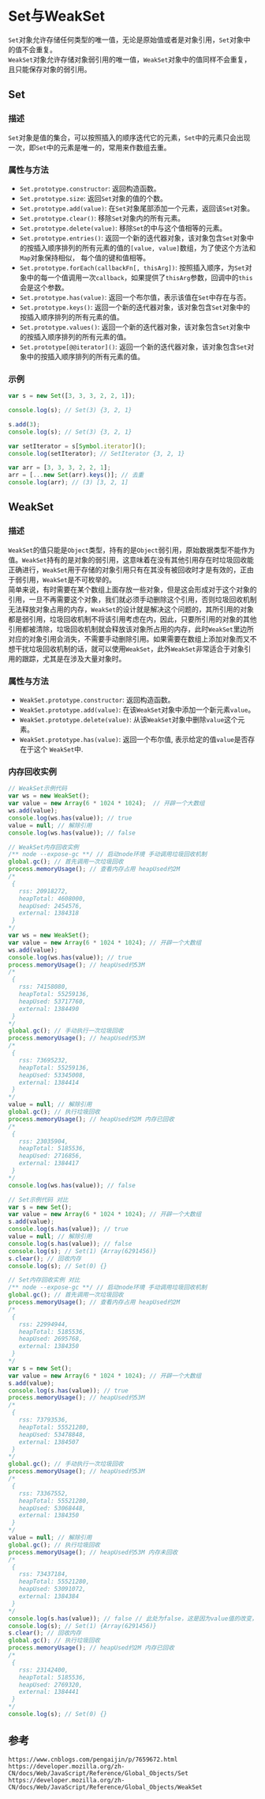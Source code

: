 # Set与WeakSet
`Set`对象允许存储任何类型的唯一值，无论是原始值或者是对象引用，`Set`对象中的值不会重复。  
`WeakSet`对象允许存储对象弱引用的唯一值，`WeakSet`对象中的值同样不会重复，且只能保存对象的弱引用。

## Set
### 描述
`Set`对象是值的集合，可以按照插入的顺序迭代它的元素，`Set`中的元素只会出现一次，即`Set`中的元素是唯一的，常用来作数组去重。

### 属性与方法
* `Set.prototype.constructor`: 返回构造函数。
* `Set.prototype.size`: 返回`Set`对象的值的个数。
* `Set.prototype.add(value)`: 在`Set`对象尾部添加一个元素，返回该`Set`对象。
* `Set.prototype.clear()`: 移除`Set`对象内的所有元素。
* `Set.prototype.delete(value)`: 移除`Set`的中与这个值相等的元素。
* `Set.prototype.entries()`: 返回一个新的迭代器对象，该对象包含`Set`对象中的按插入顺序排列的所有元素的值的`[value, value]`数组，为了使这个方法和`Map`对象保持相似， 每个值的键和值相等。
* `Set.prototype.forEach(callbackFn[, thisArg])`: 按照插入顺序，为`Set`对象中的每一个值调用一次`callback`，如果提供了`thisArg`参数，回调中的`this`会是这个参数。
* `Set.prototype.has(value)`: 返回一个布尔值，表示该值在`Set`中存在与否。
* `Set.prototype.keys()`: 返回一个新的迭代器对象，该对象包含`Set`对象中的按插入顺序排列的所有元素的值。
* `Set.prototype.values()`: 返回一个新的迭代器对象，该对象包含`Set`对象中的按插入顺序排列的所有元素的值。
* `Set.prototype[@@iterator]()`: 返回一个新的迭代器对象，该对象包含`Set`对象中的按插入顺序排列的所有元素的值。

### 示例

```javascript
var s = new Set([3, 3, 3, 2, 2, 1]);

console.log(s); // Set(3) {3, 2, 1}

s.add(3);
console.log(s); // Set(3) {3, 2, 1}

var setIterator = s[Symbol.iterator]();
console.log(setIterator); // SetIterator {3, 2, 1}

var arr = [3, 3, 3, 2, 2, 1];
arr = [...new Set(arr).keys()]; // 去重
console.log(arr); // (3) [3, 2, 1]
```
## WeakSet

### 描述
`WeakSet`的值只能是`Object`类型，持有的是`Object`弱引用，原始数据类型不能作为值。`WeakSet`持有的是对象的弱引用，这意味着在没有其他引用存在时垃圾回收能正确进行，`WeakSet`用于存储的对象引用只有在其没有被回收时才是有效的，正由于弱引用，`WeakSet`是不可枚举的。  
简单来说，有时需要在某个数组上面存放一些对象，但是这会形成对于这个对象的引用，一旦不再需要这个对象，我们就必须手动删除这个引用，否则垃圾回收机制无法释放对象占用的内存，`WeakSet`的设计就是解决这个问题的，其所引用的对象都是弱引用，垃圾回收机制不将该引用考虑在内，因此，只要所引用的对象的其他引用都被清除，垃圾回收机制就会释放该对象所占用的内存，此时`WeakSet`里边所对应的对象引用会消失，不需要手动删除引用。如果需要在数组上添加对象而又不想干扰垃圾回收机制的话，就可以使用`WeakSet`，此外`WeakSet`非常适合于对象引用的跟踪，尤其是在涉及大量对象时。

### 属性与方法
* `WeakSet.prototype.constructor`: 返回构造函数。
* `WeakSet.prototype.add(value)`:  在该`WeakSet`对象中添加一个新元素`value`。
* `WeakSet.prototype.delete(value)`: 从该`WeakSet`对象中删除`value`这个元素。
* `WeakSet.prototype.has(value)`: 返回一个布尔值, 表示给定的值`value`是否存在于这个 `WeakSet`中.

### 内存回收实例
```javascript
// WeakSet示例代码
var ws = new WeakSet();
var value = new Array(6 * 1024 * 1024);  // 开辟一个大数组 
ws.add(value);
console.log(ws.has(value)); // true
value = null; // 解除引用
console.log(ws.has(value)); // false
```
```javascript
// WeakSet内存回收实例
/** node --expose-gc **/ // 启动node环境 手动调用垃圾回收机制
global.gc(); // 首先调用一次垃圾回收
process.memoryUsage(); // 查看内存占用 heapUsed约2M
/*
 {
   rss: 20918272,
   heapTotal: 4608000,
   heapUsed: 2454576,
   external: 1384318
 }
*/
var ws = new WeakSet();
var value = new Array(6 * 1024 * 1024); // 开辟一个大数组 
ws.add(value);
console.log(ws.has(value)); // true
process.memoryUsage(); // heapUsed约53M
/*
 {
   rss: 74158080,
   heapTotal: 55259136,
   heapUsed: 53717760,
   external: 1384490
 }
*/
global.gc(); // 手动执行一次垃圾回收
process.memoryUsage(); // heapUsed约53M
/*
 {
   rss: 73695232,
   heapTotal: 55259136,
   heapUsed: 53345008,
   external: 1384414
 }
*/
value = null; // 解除引用
global.gc(); // 执行垃圾回收
process.memoryUsage(); // heapUsed约2M 内存已回收
/*
 {
   rss: 23035904,
   heapTotal: 5185536,
   heapUsed: 2716856,
   external: 1384417
 }
*/
console.log(ws.has(value)); // false
```
```javascript
// Set示例代码 对比
var s = new Set();
var value = new Array(6 * 1024 * 1024); // 开辟一个大数组 
s.add(value);
console.log(s.has(value)); // true
value = null; // 解除引用
console.log(s.has(value)); // false
console.log(s); // Set(1) {Array(6291456)}
s.clear(); // 回收内存
console.log(s); // Set(0) {}
```
```javascript
// Set内存回收实例 对比
/** node --expose-gc **/ // 启动node环境 手动调用垃圾回收机制
global.gc(); // 首先调用一次垃圾回收
process.memoryUsage(); // 查看内存占用 heapUsed约2M
/*
 {
   rss: 22994944,
   heapTotal: 5185536,
   heapUsed: 2695768,
   external: 1384350
 }
*/
var s = new Set();
var value = new Array(6 * 1024 * 1024); // 开辟一个大数组 
s.add(value);
console.log(s.has(value)); // true
process.memoryUsage(); // heapUsed约53M
/*
 {
   rss: 73793536,
   heapTotal: 55521280,
   heapUsed: 53478848,
   external: 1384507
 }
*/
global.gc(); // 手动执行一次垃圾回收
process.memoryUsage(); // heapUsed约53M
/*
 {
   rss: 73367552,
   heapTotal: 55521280,
   heapUsed: 53068448,
   external: 1384350
 }
*/
value = null; // 解除引用
global.gc(); // 执行垃圾回收
process.memoryUsage(); // heapUsed约53M 内存未回收
/*
 {
   rss: 73437184,
   heapTotal: 55521280,
   heapUsed: 53091072,
   external: 1384384
 }
*/
console.log(s.has(value)); // false // 此处为false，这是因为value值的改变，而在这个Set实例对象中依然存在对 Array 的强引用，内存未回收
console.log(s); // Set(1) {Array(6291456)}
s.clear(); // 回收内存
global.gc(); // 执行垃圾回收
process.memoryUsage(); // heapUsed约2M 内存已回收
/*
 {
   rss: 23142400,
   heapTotal: 5185536,
   heapUsed: 2769320,
   external: 1384441
 }
*/
console.log(s); // Set(0) {}
```



## 参考

```
https://www.cnblogs.com/pengaijin/p/7659672.html
https://developer.mozilla.org/zh-CN/docs/Web/JavaScript/Reference/Global_Objects/Set
https://developer.mozilla.org/zh-CN/docs/Web/JavaScript/Reference/Global_Objects/WeakSet
```
